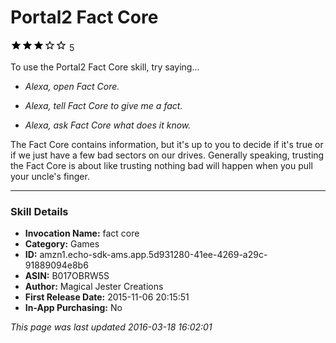 # Portal2 Fact Core
![3 stars](../../../images/ic_star_black_18dp_1x.png)![3 stars](../../../images/ic_star_black_18dp_1x.png)![3 stars](../../../images/ic_star_black_18dp_1x.png)![3 stars](../../../images/ic_star_border_black_18dp_1x.png)![3 stars](../../../images/ic_star_border_black_18dp_1x.png) 5

To use the Portal2 Fact Core skill, try saying...

* *Alexa, open Fact Core.*

* *Alexa, tell Fact Core to give me a fact.*

* *Alexa, ask Fact Core what does it know.*

The Fact Core contains information, but it's up to you to decide if it's true or if we just have a few bad sectors on our drives.  Generally speaking, trusting the Fact Core is about like trusting nothing bad will happen when you pull your uncle's finger.

***

### Skill Details

* **Invocation Name:** fact core
* **Category:** Games
* **ID:** amzn1.echo-sdk-ams.app.5d931280-41ee-4269-a29c-91889094e8b6
* **ASIN:** B017OBRW5S
* **Author:** Magical Jester Creations
* **First Release Date:** 2015-11-06 20:15:51
* **In-App Purchasing:** No

*This page was last updated 2016-03-18 16:02:01*
